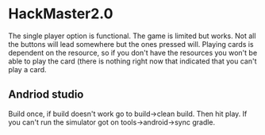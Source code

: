 # HackMaster2.0

The single player option is functional. The game is limited but works. Not all the buttons will lead somewhere but the ones pressed will. 
Playing cards is dependent on the resource, so if you don't have the resources you won't be able to play the card (there is nothing right now that indicated that you can't play a card.

## Andriod studio 
Build once, if build doesn't work go to build->clean build. Then hit play.
If you can't run the simulator got on tools->android->sync gradle.
